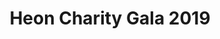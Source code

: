---
type: "album"
title: "Heon Charity Gala 2019"
description: "This has been a successful Event"
collection:
  image_1: /img/CGC01885.jpg
  image_2: /img/CGC01888.jpg
  image_3: /img/CGC01907.jpg
  image_4: /img/CGC01930.jpg
  image_5: /img/CGC01930.jpg
  image_6: /img/CGC01936.jpg
  image_7: /img/CGC01939.jpg
  image_8: /img/CGC01945.jpg
  image_9: /img/CGC01946.jpg
  image_10: /img/CGC01947.jpg
  image_11: /img/CGC01962.jpg
  image_12: /img/CGC01949.jpg
  image_14: /img/CGC01950.jpg
  image_15: /img/CGC01951.jpg
  image_16: /img/CGC01952.jpg
  image_17: /img/CGC01957.jpg
  image_18: /img/CGC01958.jpg
  image_19: /img/CGC01959.jpg
  image_20: /img/CGC01960.jpg

---